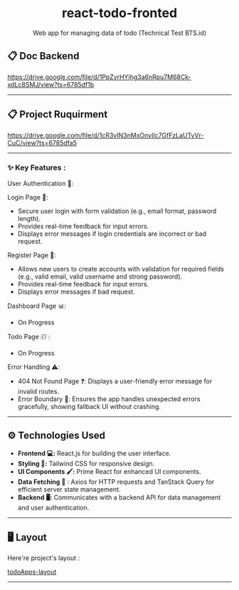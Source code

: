 <h1 align="center" id="title">react-todo-fronted</h1>

<p align="center" id="description">Web app for managing data of todo (Technical Test BTS.id)</p>

## 📋 Doc Backend
https://drive.google.com/file/d/1PpZyrHYjhg3a6nRpu7M68Ck-xdLc8SMJ/view?ts=6785df1b

---

## 📋 Project Ruquirment
https://drive.google.com/file/d/1cR3vIN3nMxOnvIlc7GfFzLaUTvVr-CuC/view?ts=6785dfa5

---

### ✨ Key Features :
User Authentication 🔑:

Login Page 🛂:
- Secure user login with form validation (e.g., email format, password length).
- Provides real-time feedback for input errors.
- Displays error messages if login credentials are incorrect or bad request.

Register Page 📝:
- Allows new users to create accounts with validation for required fields (e.g., valid email, valid username and strong password).
- Provides real-time feedback for input errors.
- Displays error messages if bad request.

Dashboard Page 📊:
- On Progress

Todo Page 🗊 :
- On Progress

Error Handling ⚠️:
- 404 Not Found Page ❓: Displays a user-friendly error message for invalid routes.
- Error Boundary 🚧: Ensures the app handles unexpected errors gracefully, showing fallback UI without crashing.

---

## ⚙️ Technologies Used

- **Frontend 💻:** React.js for building the user interface.
- **Styling 🎨:** Tailwind CSS for responsive design.
- **UI Components 🖌️:** Prime React for enhanced UI components.
- **Data Fetching 📡** : Axios for HTTP requests and TanStack Query for efficient server state management.
- **Backend 🖥️:** Communicates with a backend API for data management and user authentication.

---

<h2>🖥️ Layout</h2>

Here're project's layout :

[todoApps-layout](https://www.figma.com/design/tSlIMeRfe5xNTEGHRcefPJ/todo?m=auto&t=Y4JLx7ViAHU7DMAE-6)

---
